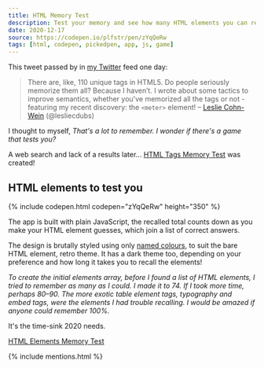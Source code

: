 ```yaml
---
title: HTML Memory Test
description: Test your memory and see how many HTML elements you can recall? I built an app to test you
date: 2020-12-17
source: https://codepen.io/plfstr/pen/zYqQeRw
tags: [html, codepen, pickedpen, app, js, game]
---
```


This tweet passed by in [my Twitter](https://twitter.com/plfstr) feed one day:

> There are, like, 110 unique tags in HTML5. Do people seriously memorize them all? Because I haven’t. I wrote about some tactics to improve semantics, whether you've memorized all the tags or not - featuring my recent discovery: the `<meter>` element! – [Leslie Cohn-Wein](https://twitter.com/lesliecdubs/status/1305503826166927360?s=20) (@lesliecdubs)

I thought to myself, _That's a lot to remember. I wonder if there's a game that tests you?_

A web search and lack of a results later... [HTML Tags Memory Test](https://codepen.io/plfstr/full/zYqQeRw) was created! 

## HTML elements to test you

{% include codepen.html codepen="zYqQeRw" height="350" %}

The app is built with plain JavaScript, the recalled total counts down as you make your HTML element guesses, which join a list of correct answers. 

The design is brutally styled using only [named colours](https://en.wikipedia.org/wiki/Web_colors#Extended_colors), to suit the bare HTML element, retro theme. It has a dark theme too, depending on your preference and how long it takes you to recall the elements!

_To create the initial elements array, before I found a list of HTML elements, I tried to remember as many as I could. I made it to 74. If I took more time, perhaps 80–90. The more exotic table element tags, typography and embed tags, were the elements I had trouble recalling. I would be amazed if anyone could remember 100%._

It's the time-sink 2020 needs.

[HTML Elements Memory Test](https://codepen.io/plfstr/full/zYqQeRw)

{% include mentions.html %}
